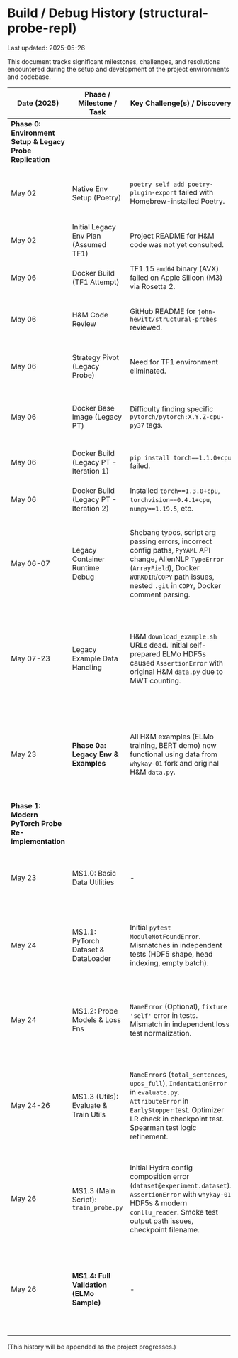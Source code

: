 # Build / Debug History (structural-probe-repl)

Last updated: 2025-05-26

This document tracks significant milestones, challenges, and resolutions encountered during the setup and development of the project environments and codebase.

| Date (2025) | Phase / Milestone / Task                  | Key Challenge(s) / Discovery                                                                  | Outcome / Fix / Decision                                                                                                                                                                 |
|-------------|-------------------------------------------|-----------------------------------------------------------------------------------------------|----------------------------------------------------------------------------------------------------------------------------------------------------------------------------|
| **Phase 0: Environment Setup & Legacy Probe Replication** |                                                                                               |                                                                                                                                                                              |
| May 02      | Native Env Setup (Poetry)                 | `poetry self add poetry-plugin-export` failed with Homebrew-installed Poetry.                 | Unlinkable brew files. Re-installed Poetry via `pipx` for user-space isolation; plugin installed cleanly.                                                                  |
| May 02      | Initial Legacy Env Plan (Assumed TF1)     | Project README for H&M code was not yet consulted.                                            | Initial plan assumed TensorFlow 1.x for legacy probe.                                                                                                                      |
| May 06      | Docker Build (TF1 Attempt)                | TF1.15 `amd64` binary (AVX) failed on Apple Silicon (M3) via Rosetta 2.                       | `Illegal instruction`. Confirmed AVX issue.                                                                                                                                |
| May 06      | H&M Code Review                           | GitHub README for `john-hewitt/structural-probes` reviewed.                                   | **Critical Discovery:** Original H&M code is PyTorch-based (~v1.0-1.3), not TensorFlow.                                                                                     |
| May 06      | Strategy Pivot (Legacy Probe)             | Need for TF1 environment eliminated.                                                          | Switched plan to target a PyTorch 1.x CPU environment (`linux/amd64`) for legacy code.                                                                                       |
| May 06      | Docker Base Image (Legacy PT)             | Difficulty finding specific `pytorch/pytorch:X.Y.Z-cpu-py37` tags.                            | Decided to use `python:3.7-slim-buster` as base and install PyTorch 1.x + dependencies via `pip`.                                                                          |
| May 06      | Docker Build (Legacy PT - Iteration 1)    | `pip install torch==1.1.0+cpu` failed.                                                        | `No matching distribution`. `pip` listed `1.3.0+cpu` as available.                                                                                                         |
| May 06      | Docker Build (Legacy PT - Iteration 2)    | Installed `torch==1.3.0+cpu`, `torchvision==0.4.1+cpu`, `numpy==1.19.5`, etc.                 | **Build Succeeded.** Core legacy dependencies installed.                                                                                                                   |
| May 06-07   | Legacy Container Runtime Debug            | Shebang typos, script arg passing errors, incorrect config paths, `PyYAML` API change, AllenNLP `TypeError` (`ArrayField`), Docker `WORKDIR`/`COPY` path issues, nested `.git` in `COPY`, Docker comment parsing. | Iteratively fixed scripts, Dockerfile, pinned `PyYAML==3.13`, `overrides==3.1.0`, `typing-extensions==3.7.4`. Used `.dockerignore`. Environment stabilized.               |
| May 07-23   | Legacy Example Data Handling              | H&M `download_example.sh` URLs dead. Initial self-prepared ELMo HDF5s caused `AssertionError` with original H&M `data.py` due to MWT counting. | Discovered `whykay-01` fork with original H&M sample data (CoNLLU, ELMo HDF5, BERT `.params`). Reverted `data.py` to original H&M version. Updated Dockerfile to `COPY` sourced data. |
| May 23      | **Phase 0a: Legacy Env & Examples**       | All H&M examples (ELMo training, BERT demo) now functional using data from `whykay-01` fork and original H&M `data.py`. | **COMPLETE.** Legacy probe pipeline verified. UUAS ~0.27 (ELMo dist), Spearman ~0.45 (ELMo dist), RootAcc ~0.08 (ELMo depth), BERT demo visualizations generated. |
| **Phase 1: Modern PyTorch Probe Re-implementation** |                                                                                               |                                                                                                                                                                              |
| May 23      | MS1.0: Basic Data Utilities               | -                                                                                             | Implemented `conllu_reader.py` (MWT-filtering) & `gold_labels.py` (depths/distances). Unit tests (own + independent) pass.                                                |
| May 24      | MS1.1: PyTorch Dataset & DataLoader     | Initial `pytest` `ModuleNotFoundError`. Mismatches in independent tests (HDF5 shape, head indexing, empty batch). | Fixed `pyproject.toml` & test imports. Corrected independent tests & `collate_fn` for empty batch. All `Dataset` tests pass.                                       |
| May 24      | MS1.2: Probe Models & Loss Fns          | `NameError` (Optional), `fixture 'self'` error in tests. Mismatch in independent loss test normalization. | Imported `Optional`. Fixed test fns. Corrected independent loss test to match H&M $L^2$ normalization. All model/loss tests pass.                               |
| May 24-26   | MS1.3 (Utils): Evaluate & Train Utils   | `NameError`s (`total_sentences`, `upos_full`), `IndentationError` in `evaluate.py`. `AttributeError` in `EarlyStopper` test. Optimizer LR check in checkpoint test. Spearman test logic refinement. | Fixed variable scoping & indentation. Corrected `EarlyStopper` property. Updated optimizer LR test assertion. Refined `calculate_spearmanr` to match H&M. All utility tests pass. |
| May 26      | MS1.3 (Main Script): `train_probe.py`   | Initial Hydra config composition error (`dataset@experiment.dataset`). `AssertionError` with `whykay-01` HDF5s & modern `conllu_reader`. Smoke test output path issues, checkpoint filename. | Resolved Hydra config by ensuring `experiment/*.yaml` pointed to self-generated HDF5s. Fixed smoke test output path logic & checkpoint naming. Implemented training script. |
| May 26      | **MS1.4: Full Validation (ELMo Sample)**| -                                                                                             | Successfully ran modern `train_probe.py` for distance & depth probes on self-generated ELMo sample using MPS. Achieved plausible metrics. **Phase 1 COMPLETE.**        |

(This history will be appended as the project progresses.)